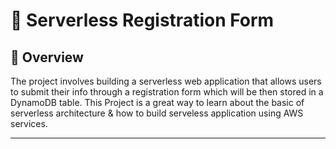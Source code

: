 # 🚀 Serverless Registration Form

## 📃 Overview

The project involves building a serverless web application that allows users to submit their info through a registration form which will be then stored in a DynamoDB table.
This Project is a great way to learn about the basic of serverless architecture & how to build serveless application using AWS services.

---
